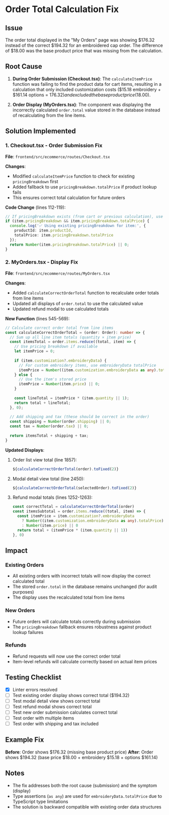 # Order Total Calculation Fix

## Issue
The order total displayed in the "My Orders" page was showing $176.32 instead of the correct $194.32 for an embroidered cap order. The difference of $18.00 was the base product price that was missing from the calculation.

## Root Cause
1. **During Order Submission (Checkout.tsx)**: The `calculateItemPrice` function was failing to find the product data for cart items, resulting in a calculation that only included customization costs ($15.18 embroidery + $161.14 options = $176.32) and excluded the base product price ($18.00).

2. **Order Display (MyOrders.tsx)**: The component was displaying the incorrectly calculated `order.total` value stored in the database instead of recalculating from the line items.

## Solution Implemented

### 1. Checkout.tsx - Order Submission Fix
**File**: `frontend/src/ecommerce/routes/Checkout.tsx`

**Changes**:
- Modified `calculateItemPrice` function to check for existing `pricingBreakdown` first
- Added fallback to use `pricingBreakdown.totalPrice` if product lookup fails
- This ensures correct total calculation for future orders

**Code Change** (lines 112-119):
```typescript
// If pricingBreakdown exists (from cart or previous calculation), use it directly
if (item.pricingBreakdown && item.pricingBreakdown.totalPrice) {
  console.log('✅ Using existing pricingBreakdown for item:', {
    productId: item.productId,
    totalPrice: item.pricingBreakdown.totalPrice
  });
  return Number(item.pricingBreakdown.totalPrice) || 0;
}
```

### 2. MyOrders.tsx - Display Fix
**File**: `frontend/src/ecommerce/routes/MyOrders.tsx`

**Changes**:
- Added `calculateCorrectOrderTotal` function to recalculate order totals from line items
- Updated all displays of `order.total` to use the calculated value
- Updated refund modal to use calculated totals

**New Function** (lines 545-569):
```typescript
// Calculate correct order total from line items
const calculateCorrectOrderTotal = (order: Order): number => {
  // Sum up all line item totals (quantity × item price)
  const itemsTotal = order.items.reduce((total, item) => {
    // Use pricing breakdown if available
    let itemPrice = 0;
    
    if (item.customization?.embroideryData) {
      // For custom embroidery items, use embroideryData totalPrice
      itemPrice = Number((item.customization.embroideryData as any).totalPrice) || 0;
    } else {
      // Use the item's stored price
      itemPrice = Number(item.price) || 0;
    }
    
    const lineTotal = itemPrice * (item.quantity || 1);
    return total + lineTotal;
  }, 0);
  
  // Add shipping and tax (these should be correct in the order)
  const shipping = Number(order.shipping) || 0;
  const tax = Number(order.tax) || 0;
  
  return itemsTotal + shipping + tax;
}
```

**Updated Displays**:
1. Order list view total (line 1857):
   ```typescript
   ${calculateCorrectOrderTotal(order).toFixed(2)}
   ```

2. Modal detail view total (line 2450):
   ```typescript
   ${calculateCorrectOrderTotal(selectedOrder).toFixed(2)}
   ```

3. Refund modal totals (lines 1252-1263):
   ```typescript
   const correctTotal = calculateCorrectOrderTotal(order)
   const itemsSubtotal = order.items.reduce((total, item) => {
     const itemPrice = item.customization?.embroideryData 
       ? Number((item.customization.embroideryData as any).totalPrice) || 0
       : Number(item.price) || 0
     return total + (itemPrice * (item.quantity || 1))
   }, 0)
   ```

## Impact

### Existing Orders
- All existing orders with incorrect totals will now display the correct calculated total
- The stored `order.total` in the database remains unchanged (for audit purposes)
- The display uses the recalculated total from line items

### New Orders
- Future orders will calculate totals correctly during submission
- The `pricingBreakdown` fallback ensures robustness against product lookup failures

### Refunds
- Refund requests will now use the correct order total
- Item-level refunds will calculate correctly based on actual item prices

## Testing Checklist

- [x] Linter errors resolved
- [ ] Test existing order display shows correct total ($194.32)
- [ ] Test modal detail view shows correct total
- [ ] Test refund modal shows correct total
- [ ] Test new order submission calculates correct total
- [ ] Test order with multiple items
- [ ] Test order with shipping and tax included

## Example Fix
**Before**: Order shows $176.32 (missing base product price)
**After**: Order shows $194.32 (base price $18.00 + embroidery $15.18 + options $161.14)

## Notes
- The fix addresses both the root cause (submission) and the symptom (display)
- Type assertions (`as any`) are used for `embroideryData.totalPrice` due to TypeScript type limitations
- The solution is backward compatible with existing order data structures


